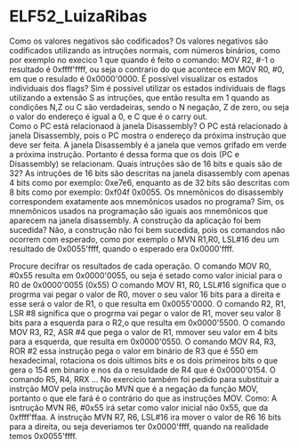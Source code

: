 # ELF52_LuizaRibas
Como os valores negativos são codificados?
Os valores negativos são codificados utilizando as intruções normais, com números binários, como por exemplo no execico 1 que quando é feito o comando:
MOV R2, #-1 o resultado é 0xffff'ffff, ou seja o contrario do que acontece em MOV R0, #0, em que o resulado é 0x0000'0000.
É possível visualizar os estados individuais dos flags?
Sim é possível utilizar os estados individuais de flags utilizando a extensão S as intruções, que então resulta em 1 quando as condições N,Z ou C são verdadeiras,
sendo o N negação, Z de zero, ou seja o valor do endereço é igual a 0, e C que é o carry out.  
Como o PC está relacionaod à janela Disassembly?
O PC está relacionado à janela Disassembly, pois o PC mostra o endereço da próxima instrução que deve ser feita. A janela Disassembly é a janela que vemos grifado em verde a 
próxima instrução. Portanto é dessa forma que os dois (PC e Disassembly) se relacionam.
Quais intruções são de 16 bits e quais são de 32?
As intruções de 16 bits são descritas na janela disassembly com apenas 4 bits como por exemplo: 0xe7e6, enquanto as de 32 bits são descritas com 8 bits como por exemplo: 
0xf04f 0x0055.
Os mnemônicos do disassembly correspondem exatamente aos mnemônicos usados no programa?
Sim, os mnemônicos usados na programação são iguais aos mnemônicos que aparecem na janela disassembly.
A construção da aplicação foi bem sucedida?
Não, a construção não foi bem sucedida, pois os comandos não ocorrem com esperado, como por exemplo o MVN R1,R0, LSL#16 deu um resultado de 
0x0055'ffff, quando o esperado era 0x0000'ffff.

Procure decifrar os resultados de cada operação.
O comando MOV R0, #0x55 resulta em 0x0000'0055, ou seja é setado como valor inicial para o R0 de 0x0000'0055 (0x55)
O comando MOV R1, R0, LSL#16 significa que o progrma vai pegar o valor de R0, mover o seu valor 16 bits para a direita e esse será o valor de R1, o que resulta em 
0x0055'0000.
O comando R2, R1, LSR #8 significa que o progrma vai pegar o valor de R1, mover seu valor 8 bits para a esquerda para o R2,o que resulta em 0x0000'5500.
O comando MOV R3, R2, ASR #4 que pega o valor de R1, mmover seu valor em 4 bits para a esquerda, que resulta em 0x0000'0550.
O comando MOV R4, R3, ROR #2 essa instrução pega o valor em binário de R3 que é 550 em hexadecimal, rotaciona os dois ultimos bits e os dois primeiros bits 
o que gera o 154 em binario e nos da o resuldade de R4 que é 0x0000'0154.
O comando R5, R4, RRX ...
No exercicio também foi pedido para substituir a instrção MOV pela instrução MVN que é a negação da função MOV, portanto o que ele fará 
é o contrário do que as instruções MOV.
Como:
A isntrução MVN R6, #0x55 irá setar como valor inicial não 0x55, que da 0xffff'ffaa.
A instrução MVN R7, R6, LSL#16 ira mover o valor de R6 16 bits para a direita, ou seja deveriamos ter 0x0000'ffff, quando na realidade 
temos 0x0055'ffff.
